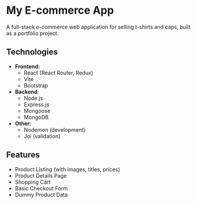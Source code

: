 # My E-commerce App

A full-stack e-commerce web application for selling t-shirts and caps, built as a portfolio project.

## Technologies

- **Frontend:**
  - React (React Router, Redux)
  - Vite
  - Bootstrap
- **Backend:**
  - Node.js
  - Express.js
  - Mongoose
  - MongoDB
- **Other:**
  - Nodemon (development)
  - Joi (validation)

## Features

- Product Listing (with images, titles, prices)
- Product Details Page
- Shopping Cart
- Basic Checkout Form
- Dummy Product Data
